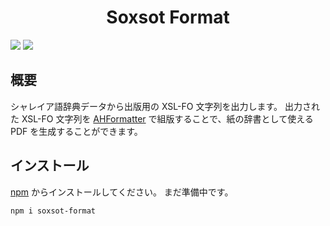 <div align="center">
<h1>Soxsot Format</h1>
</div>

![](https://img.shields.io/github/package-json/v/Ziphil/SoxsotFormat)
![](https://img.shields.io/github/commit-activity/y/Ziphil/SoxsotFormat?label=commits)


## 概要
シャレイア語辞典データから出版用の XSL-FO 文字列を出力します。
出力された XSL-FO 文字列を [AHFormatter](https://www.antenna.co.jp/AHF/) で組版することで、紙の辞書として使える PDF を生成することができます。

## インストール
[npm](https://www.npmjs.com/package/soxsot-format) からインストールしてください。
まだ準備中です。
```
npm i soxsot-format
```